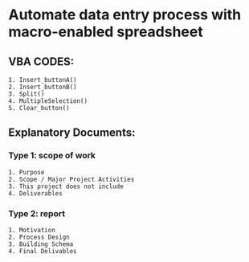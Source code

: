 # Automate data entry process with macro-enabled spreadsheet
## VBA CODES:
    1. Insert_buttonA() 
    2. Insert_buttonB() 
    3. Split()
    4. MultipleSelection()
    5. Clear_button()

## Explanatory Documents:
### Type 1: scope of work

    1. Purpose
    2. Scope / Major Project Activities
    3. This project does not include
    4. Deliverables

### Type 2: report

    1. Motivation
    2. Process Design
    3. Building Schema
    4. Final Delivables

<!--
- Summary: Macro-enabled data entry form to simplify tracking process.
- Purpose: The goal of this project is to minimize the repetitive process of data entry and human errors associated with it. This project will streamline extraction of string values and pulling out hierarchical values using data entry form in macro-enabled Excel spreadsheet. The final deliverable will reduce at least 50% of the steps involved in the data entry process.
--->

